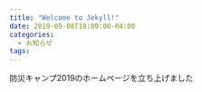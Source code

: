 ```yaml
---
title: "Welcome to Jekyll!"
date: 2019-05-08T18:00:00-04:00
categories:
  - お知らせ
tags:
---
```

防災キャンプ2019のホームページを立ち上げました
